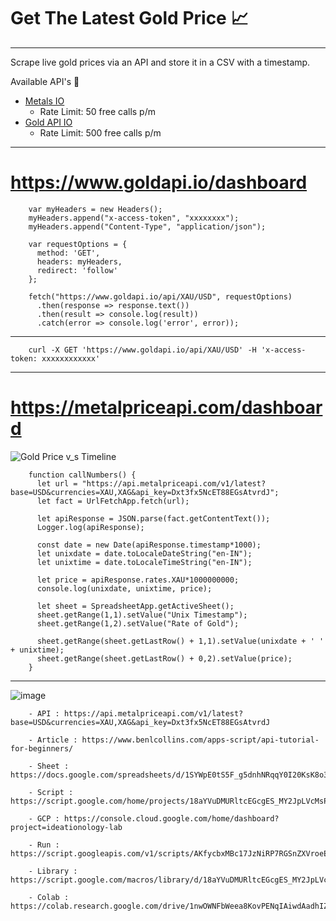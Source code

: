 # Get The Latest Gold Price :chart_with_upwards_trend:

---

Scrape live gold prices via an API and store it in a CSV with a timestamp.

Available API's :electric_plug:
- [Metals IO](https://metals-api.com/)
    - Rate Limit: 50 free calls p/m
- [Gold API IO](https://www.goldapi.io/)
    - Rate Limit: 500 free calls p/m
    
----------------------------

# https://www.goldapi.io/dashboard

        var myHeaders = new Headers();
        myHeaders.append("x-access-token", "xxxxxxxx");
        myHeaders.append("Content-Type", "application/json");

        var requestOptions = {
          method: 'GET',
          headers: myHeaders,
          redirect: 'follow'
        };

        fetch("https://www.goldapi.io/api/XAU/USD", requestOptions)
          .then(response => response.text())
          .then(result => console.log(result))
          .catch(error => console.log('error', error));
          
--------------------------

        curl -X GET 'https://www.goldapi.io/api/XAU/USD' -H 'x-access-token: xxxxxxxxxxxx'

-------------------

# https://metalpriceapi.com/dashboard

![Gold Price v_s Timeline](https://user-images.githubusercontent.com/50515418/184651157-48911d87-07c1-4c84-96d6-7ea841228a26.png)

        function callNumbers() {
          let url = "https://api.metalpriceapi.com/v1/latest?base=USD&currencies=XAU,XAG&api_key=Dxt3fx5NcET88EGsAtvrdJ";
          let fact = UrlFetchApp.fetch(url);

          let apiResponse = JSON.parse(fact.getContentText());
          Logger.log(apiResponse);

          const date = new Date(apiResponse.timestamp*1000);
          let unixdate = date.toLocaleDateString("en-IN");
          let unixtime = date.toLocaleTimeString("en-IN");

          let price = apiResponse.rates.XAU*1000000000;
          console.log(unixdate, unixtime, price);

          let sheet = SpreadsheetApp.getActiveSheet();
          sheet.getRange(1,1).setValue("Unix Timestamp");
          sheet.getRange(1,2).setValue("Rate of Gold");

          sheet.getRange(sheet.getLastRow() + 1,1).setValue(unixdate + ' ' + unixtime);
          sheet.getRange(sheet.getLastRow() + 0,2).setValue(price);
        }

--------------------------------

![image](https://user-images.githubusercontent.com/50515418/184533608-d2fc81b3-dfbe-41d3-8581-3728d7757200.png)

        - API : https://api.metalpriceapi.com/v1/latest?base=USD&currencies=XAU,XAG&api_key=Dxt3fx5NcET88EGsAtvrdJ
        
        - Article : https://www.benlcollins.com/apps-script/api-tutorial-for-beginners/

        - Sheet : https://docs.google.com/spreadsheets/d/1SYWpE0tS5F_g5dnhNRqqY0I20KsK8o3HA5EnV2VDEis/edit#gid=0
        
        - Script : https://script.google.com/home/projects/18aYVuDMURltcEGcgES_MY2JpLVcMsPcPSmRFxPPZ_Xz9Aug5EcD1MOze/edit
        
        - GCP : https://console.cloud.google.com/home/dashboard?project=ideationology-lab
        
        - Run : https://script.googleapis.com/v1/scripts/AKfycbxMBc17JzNiRP7RGSnZXVroeEVyrI9oEFbbkyAvwfYmTH4RqKJzdx5sjeBP048peELauQ:run
        
        - Library : https://script.google.com/macros/library/d/18aYVuDMURltcEGcgES_MY2JpLVcMsPcPSmRFxPPZ_Xz9Aug5EcD1MOze/1
        
        - Colab : https://colab.research.google.com/drive/1nwOWNFbWeea8KovPENqIAiwdAadhIZGH
        

